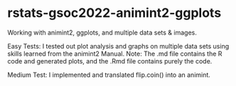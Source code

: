 # rstats-gsoc2022-animint2-ggplots
Working with animint2, ggplots, and multiple data sets & images.

Easy Tests: I tested out plot analysis and graphs on multiple data sets using skills learned from the animint2 Manual.
Note: The .md file contains the R code and generated plots, and the .Rmd file contains purely the code. 

Medium Test: I implemented and translated flip.coin() into an animint. 
